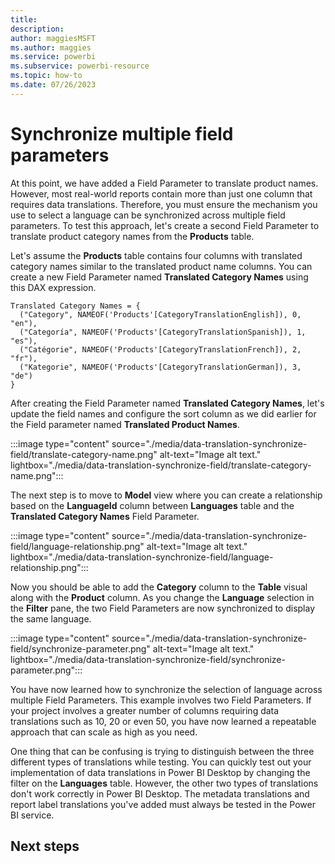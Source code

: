 ```yaml
---
title: 
description: 
author: maggiesMSFT   
ms.author: maggies
ms.service: powerbi
ms.subservice: powerbi-resource
ms.topic: how-to
ms.date: 07/26/2023
---
```

# Synchronize multiple field parameters

At this point, we have added a Field Parameter to translate product names. However, most real-world reports contain more than just one column that requires data translations. Therefore, you must ensure the mechanism you use to select a language can be synchronized across multiple field parameters. To test this approach, let's create a second Field Parameter to translate product category names from the **Products** table.

Let's assume the **Products** table contains four columns with translated category names similar to the translated product name columns. You can create a new Field Parameter named **Translated Category Names** using this DAX expression.

```
Translated Category Names = {
  ("Category", NAMEOF('Products'[CategoryTranslationEnglish]), 0, "en"),
  ("Categoría", NAMEOF('Products'[CategoryTranslationSpanish]), 1, "es"),
  ("Catégorie", NAMEOF('Products'[CategoryTranslationFrench]), 2, "fr"),
  ("Kategorie", NAMEOF('Products'[CategoryTranslationGerman]), 3, "de")
}
```

After creating the Field Parameter named **Translated Category Names**, let's update the field names and configure the sort column as we did earlier for the Field parameter named **Translated Product Names**.

:::image type="content" source="./media/data-translation-synchronize-field/translate-category-name.png" alt-text="Image alt text." lightbox="./media/data-translation-synchronize-field/translate-category-name.png":::

The next step is to move to **Model** view where you can create a relationship based on the **LanguageId** column between **Languages** table and the **Translated Category Names** Field Parameter.

:::image type="content" source="./media/data-translation-synchronize-field/language-relationship.png" alt-text="Image alt text." lightbox="./media/data-translation-synchronize-field/language-relationship.png":::

Now you should be able to add the **Category** column to the **Table** visual along with the **Product** column. As you change the **Language** selection in the **Filter** pane, the two Field Parameters are now synchronized to display the same language.

:::image type="content" source="./media/data-translation-synchronize-field/synchronize-parameter.png" alt-text="Image alt text." lightbox="./media/data-translation-synchronize-field/synchronize-parameter.png":::

You have now learned how to synchronize the selection of language across multiple Field Parameters. This example involves two Field Parameters. If your project involves a greater number of columns requiring data translations such as 10, 20 or even 50, you have now learned a repeatable approach that can scale as high as you need.

One thing that can be confusing is trying to distinguish between the three different types of translations while testing. You can quickly test out your implementation of data translations in Power BI Desktop by changing the filter on the **Languages** table. However, the other two types of translations don't work correctly in Power BI Desktop. The metadata translations and report label translations you've added must always be tested in the Power BI service.

## Next steps
